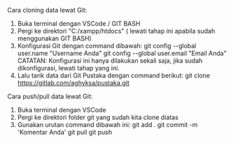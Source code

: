 Cara cloning data lewat Git:
1. Buka terminal dengan VSCode / GIT BASH
2. Pergi ke direktori "C:/xampp/htdocs" ( lewati tahap ini apabila sudah menggunakan GIT BASH)
3. Konfigurasi Git dengan command dibawah:
git config --global user.name "Username Anda"
git config --global user.email "Email Anda"
CATATAN: Konfigurasi ini hanya dilakukan sekali saja, jika sudah dikonfigurasi, lewati tahap yang ini.
4. Lalu tarik data dari Git Pustaka dengan command berikut:
git clone https://gitlab.com/aghyksa/pustaka.git 

Cara push/pull data lewat Git:
1. Buka terminal dengan VSCode
2. Pergi ke direktori folder git yang sudah kita clone diatas
3. Gunakan urutan command dibawah ini:
git add .
git commit -m 'Komentar Anda'
git pull
git push